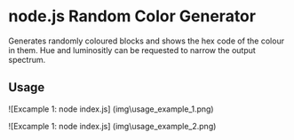 # node.js Random Color Generator

Generates randomly coloured blocks and shows the hex code of the colour in them.
Hue and luminositly can be requested to narrow the output spectrum.

## Usage

![Excample 1: node index.js] (img\usage_example_1.png)

![Excample 1: node index.js] (img\usage_example_2.png)
